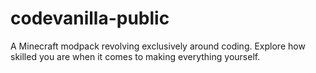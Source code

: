 # codevanilla-public
A Minecraft modpack revolving exclusively around coding. Explore how skilled you are when it comes to making everything yourself.
